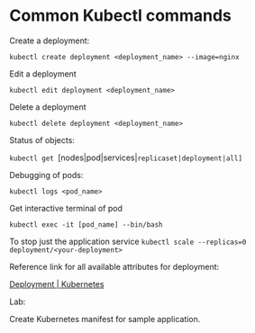 # Common Kubectl commands

Create a deployment:

`kubectl create deployment <deployment_name> --image=nginx`

Edit a deployment

`kubectl edit deployment <deployment_name>`

Delete a deployment

`kubectl delete deployment <deployment_name>`

Status of objects:

`kubectl get `[nodes|pod|services|`replicaset|deployment|all]`

Debugging of pods:

`kubectl logs <pod_name>`

Get interactive terminal of pod

`kubectl exec -it [pod_name] --bin/bash`

To stop just the application service
`kubectl scale --replicas=0 deployment/<your-deployment>`


Reference link for all available attributes for deployment:

[Deployment | Kubernetes](https://kubernetes.io/docs/reference/kubernetes-api/workload-resources/deployment-v1/)


Lab:

Create Kubernetes manifest for sample application.
